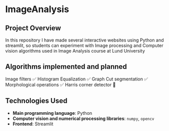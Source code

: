# ImageAnalysis

## Project Overview
In this repository I have made several interactive websites using Python and streamlit, so students can experiment with Image processing and Computer vision algorithms used in Image Analysis course at Lund University 

## Algorithms implemented and planned
Image filters :white_check_mark:
Histogram Equalization :white_check_mark:
Graph Cut segmentation :white_check_mark:
Morphological operations :white_check_mark:
Harris corner detector :red_circle:

## Technologies Used

- **Main programming language**: Python
- **Computer vision and numerical processing libraries**: `numpy`, `opencv`
- **Frontend**: Streamlit
